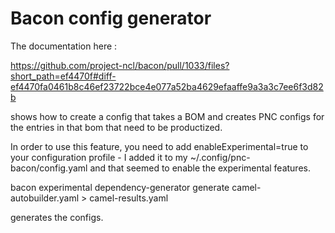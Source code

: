 # Bacon config generator

The documentation here : 

https://github.com/project-ncl/bacon/pull/1033/files?short_path=ef4470f#diff-ef4470fa0461b8c46ef23722bce4e077a52ba4629efaaffe9a3a3c7ee6f3d82b

shows how to create a config that takes a BOM and creates PNC configs for the entries in that bom that need to be productized.

In order to use this feature, you need to add enableExperimental=true to your configuration profile - I added it to my ~/.config/pnc-bacon/config.yaml and that seemed to enable the experimental features.

bacon experimental dependency-generator generate camel-autobuilder.yaml > camel-results.yaml

generates the configs.
